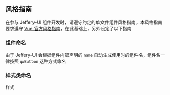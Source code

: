 ## 风格指南

在参与 Jeffery-UI 组件开发时，请遵守约定的单文件组件风格指南，本风格指南要求遵守 [Vue 官方风格指南](https://cn.vuejs.org/v2/style-guide)，在此基础上，另外设定了以下指南

### 组件命名

由于 Jeffery-UI 会根据组件内部声明的 `name` 自动生成使用时的组件名，组件名一律按照 `qwButton` 这种方式命名

### 样式类命名

样式

